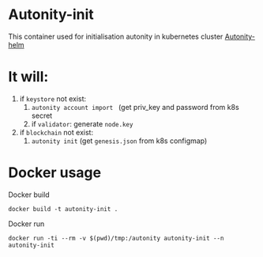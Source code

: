 # Autonity-init
This container used for initialisation autonity in kubernetes cluster
[Autonity-helm](https://github.com/clearmatics/autonity-helm)

# It will:

1. if `keystore` not exist:  
   1. `autonity account import ` (get priv_key and password from k8s secret
   1. if `validator`:  generate `node.key`
1. if `blockchain` not exist:
   1. `autonity init` (get `genesis.json` from k8s configmap)

# Docker usage

Docker build
```shell script
docker build -t autonity-init .
```
Docker run
```shell script
docker run -ti --rm -v $(pwd)/tmp:/autonity autonity-init --n autonity-init
```
